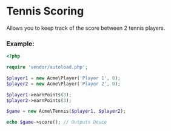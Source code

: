# Tennis Scoring
Allows you to keep track of the score between 2 tennis players.

### Example:
```php
<?php

require 'vendor/autoload.php';

$player1 = new Acme\Player('Player 1', 0);
$player2 = new Acme\Player('Player 2', 0);

$player1->earnPoints(3);
$player2->earnPoints(3);

$game = new Acme\Tennis($player1, $player2);

echo $game->score(); // Outputs Deuce
```